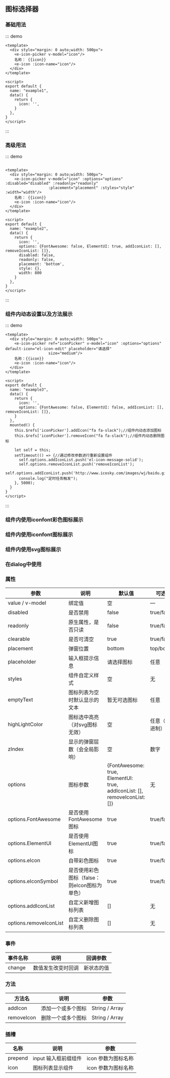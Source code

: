 ## 图标选择器

### 基础用法

::: demo
```vue
<template>
  <div style="margin: 0 auto;width: 500px">
    <e-icon-picker v-model="icon"/>
    名称： {{icon}}
    <e-icon :icon-name="icon"/>
  </div>
</template>

<script>
export default {
  name: "example1",
  data() {
    return {
      icon: '',
    }
  },
}
</script>
```
:::

### 高级用法

::: demo
```vue

<template>
  <div style="margin: 0 auto;width: 500px">
    <e-icon-picker v-model="icon" :options="options" :disabled="disabled" :readonly="readonly"
                   :placement="placement" :styles="style" :width="width"/>
    名称： {{icon}}
    <e-icon :icon-name="icon"/>
  </div>
</template>

<script>
export default {
  name: "example2",
  data() {
    return {
      icon: '',
      options: {FontAwesome: false, ElementUI: true, addIconList: [], removeIconList: []},
      disabled: false,
      readonly: false,
      placement: 'bottom',
      style: {},
      width: 800
    }
  },
}
</script>
```
:::

### 组件内动态设置以及方法展示

::: demo
```vue
<template>
  <div style="margin: 0 auto;width: 500px">
    <e-icon-picker ref="iconPicker" v-model="icon" :options="options" default-icon="el-icon-edit" placeholder="请选择"
                   size="medium"/>
    名称：{{icon}}
    <e-icon :icon-name="icon"/>
  </div>
</template>

<script>
export default {
  name: "example3",
  data() {
    return {
      icon: '',
      options: {FontAwesome: false, ElementUI: false, addIconList: [], removeIconList: []},
    }
  },
  mounted() {
    this.$refs['iconPicker'].addIcon("fa fa-slack");//组件内动态添加图标
    this.$refs['iconPicker'].removeIcon("fa fa-slack");//组件内动态删除图标

    let self = this;
    setTimeout(() => {//通过修改参数进行重新设置组件
      self.options.addIconList.push('el-icon-message-solid');
      self.options.removeIconList.push('removeIconList');
      self.options.addIconList.push('http://www.icosky.com/images/wj/baidu.gif');
      console.log("定时任务触发");
    }, 5000);
  }
}
</script>
```
:::

### 组件内使用iconfont彩色图标展示
<RecoDemo>
<template slot="code-vue">
    <<< @/docs/.vuepress/components/example4.vue
</template>
<example4 slot="demo"></example4>
</RecoDemo>


### 组件内使用iconfont图标展示
<RecoDemo>
<template slot="code-vue">
    <<< @/docs/.vuepress/components/example5.vue
</template>
<example5 slot="demo"></example5>
</RecoDemo>

### 组件内使用svg图标展示
<RecoDemo>
<template slot="code-vue">
    <<< @/example/src/components/example6.vue
</template>
<example6 slot="demo"></example6>
</RecoDemo>

### 在dialog中使用
<RecoDemo>
<template slot="code-vue">
    <<< @/example/src/components/example7.vue
</template>
<example7 slot="demo"></example7>
</RecoDemo>


### 属性

参数 | 说明 | 默认值 | 可选值
---|---|---|---
value / v-model|	绑定值	| 空 |	—
disabled | 是否禁用|false|true/false
readonly | 原生属性，是否只读|false|true/false
clearable | 是否可清空|true|true/false
placement | 弹窗位置|bottom|top/bottom
placeholder | 输入框提示信息 |请选择图标|任意
styles | 组件自定义样式 |空|无
emptyText | 图标列表为空时默认显示的文本 |暂无可选图标|任意
highLightColor | 图标选中高亮（对svg图标无效） |空|任意（16进制）
zIndex | 显示的弹窗层数（会全局影响） |空|数字
options | 图标参数|{FontAwesome: true, ElementUI: true, addIconList: [], removeIconList: []}|无
options.FontAwesome |是否使用FontAwesome图标|true|true/false
options.ElementUI |是否使用ElementUI图标|true|true/false
options.eIcon |自带彩色图标|true|true/false
options.eIconSymbol |是否使用彩色图标（false：则eIcon图标为单色）|true|true/false
options.addIconList |自定义新增图标列表|[]|无
options.removeIconList |自定义删除图标列表|[]|无

### 事件

事件名称 | 说明 | 回调参数 
---|---|---
change | 数值发生改变时回调 | 新状态的值

### 方法

方法名 | 说明 | 参数 
---|---|---
addIcon | 添加一个或多个图标 | String / Array
removeIcon | 删除一个或多个图标 | String / Array

### 插槽

名称 | 说明 | 参数 
---|---|---
prepend | input 输入框前缀组件 | icon 参数为图标名称
icon | 图标列表显示组件 | icon 参数为图标名称
